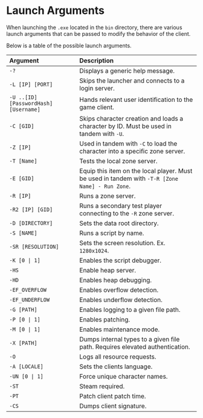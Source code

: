 # Launch Arguments
When launching the `.exe` located in the `bin` directory, there are various launch arguments that can be passed to modify the behavior of the client.

Below is a table of the possible launch arguments.

| Argument | Description |
| :------- | :---------- |
| `-?` | Displays a generic help message. |
| `-L [IP] [PORT]` | Skips the launcher and connects to a login server. |
| `-U ..[ID] [PasswordHash] [Username]` | Hands relevant user identification to the game client. |
| `-C [GID]` | Skips character creation and loads a character by ID. Must be used in tandem with `-U`. |
| `-Z [IP]` | Used in tandem with `-C` to load the character into a specific zone server. |
| `-T [Name]` | Tests the local zone server. |
| `-E [GID]` | Equip this item on the local player. Must be used in tandem with `-T-R [Zone Name] - Run Zone`. |
| `-R [IP]` | Runs a zone server. |
| `-R2 [IP] [GID]` | Runs a secondary test player connecting to the `-R` zone server. |
| `-D [DIRECTORY]` | Sets the data root directory. |
| `-S [NAME]` | Runs a script by name. |
| `-SR [RESOLUTION]` | Sets the screen resolution. Ex. `1280x1024`. |
| `-K [0 \| 1]` | Enables the script debugger. |
| `-HS` | Enable heap server. |
| `-HD` | Enables heap debugging. |
| `-EF_OVERFLOW` | Enables overflow detection. | 
| `-EF_UNDERFLOW` | Enables underflow detection. |
| `-G [PATH]` | Enables logging to a given file path. |
| `-P [0 \| 1]` | Enables patching. |
| `-M [0 \| 1]` | Enables maintenance mode. |
| `-X [PATH]` | Dumps internal types to a given file path. Requires elevated authentication. |
| `-O` | Logs all resource requests. |
| `-A [LOCALE]` | Sets the clients language. |
| `-UN [0 \| 1]` | Force unique character names. |
| `-ST` | Steam required. |
| `-PT` | Patch client patch time. |
| `-CS`| Dumps client signature. |